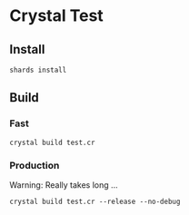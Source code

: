 # Crystal Test

## Install

    shards install

## Build

### Fast

    crystal build test.cr

### Production

Warning: Really takes long ...

    crystal build test.cr --release --no-debug